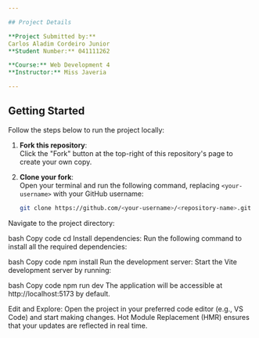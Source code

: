 ```yaml
---

## Project Details

**Project Submitted by:**  
Carlos Aladim Cordeiro Junior  
**Student Number:** 041111262  

**Course:** Web Development 4  
**Instructor:** Miss Javeria  

---
```


## Getting Started

Follow the steps below to run the project locally:

1. **Fork this repository**:  
   Click the "Fork" button at the top-right of this repository's page to create your own copy.

2. **Clone your fork**:  
   Open your terminal and run the following command, replacing `<your-username>` with your GitHub username:  
   ```bash
   git clone https://github.com/<your-username>/<repository-name>.git
Navigate to the project directory:

bash
Copy code
cd <repository-name>
Install dependencies:
Run the following command to install all the required dependencies:

bash
Copy code
npm install
Run the development server:
Start the Vite development server by running:

bash
Copy code
npm run dev
The application will be accessible at http://localhost:5173 by default.

Edit and Explore:
Open the project in your preferred code editor (e.g., VS Code) and start making changes. Hot Module Replacement (HMR) ensures that your updates are reflected in real time.
